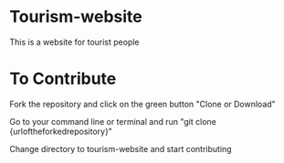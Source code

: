# Tourism-website
This is a website for tourist people

# To Contribute

Fork the repository and click on the green button "Clone or Download"

Go to your command line or terminal 
and run "git clone {urloftheforkedrepository}"

Change directory to tourism-website and start contributing
